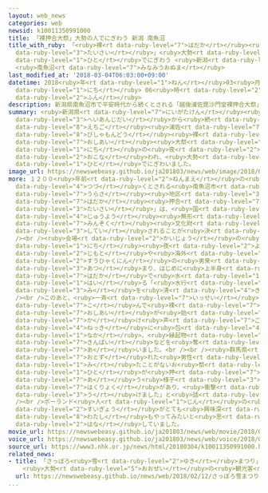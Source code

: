 ```yaml
---
layout: web_news
categories: web
newsid: k10011350991000
title: 「裸押合大祭」大勢の人でにぎわう 新潟 南魚沼
title_with_ruby: 「<ruby>裸<rt data-ruby-level="7">はだか</rt></ruby><ruby>押合<rt data-ruby-level="7">おしあい</rt></ruby><ruby>大祭<rt
  data-ruby-level="3">たいさい</rt></ruby>」<ruby>大勢<rt data-ruby-level="5">おおぜい</rt></ruby>の<ruby>人<rt
  data-ruby-level="1">ひと</rt></ruby>でにぎわう <ruby>新潟<rt data-ruby-level="7">にいがた</rt></ruby>
  <ruby>南魚沼<rt data-ruby-level="7">みなみうおぬま</rt></ruby>
last_modified_at: '2018-03-04T06:03:00+09:00'
datetime: 2018<ruby>年<rt data-ruby-level="1">ねん</rt></ruby>03<ruby>月<rt data-ruby-level="1">がつ</rt></ruby>04<ruby>日<rt
  data-ruby-level="1">にち</rt></ruby> 06<ruby>時<rt data-ruby-level="2">じ</rt></ruby>03<ruby>分<rt
  data-ruby-level="2">ふん</rt></ruby>
description: 新潟県南魚沼市で平安時代から続くとされる「越後浦佐毘沙門堂裸押合大祭」が３日の夜に行われ、大勢の人でにぎわいました。
summary: <ruby>新潟県<rt data-ruby-level="7">にいがたけん</rt></ruby><ruby>南魚沼市<rt data-ruby-level="7">みなみうおぬまし</rt></ruby>で<ruby>平安時代<rt
  data-ruby-level="3">へいあんじだい</rt></ruby>から<ruby>続<rt data-ruby-level="4">つづ</rt></ruby>くとされる「<ruby>越後<rt
  data-ruby-level="8">えちご</rt></ruby><ruby>浦佐<rt data-ruby-level="7">うらさ</rt></ruby><ruby>毘沙門堂<rt
  data-ruby-level="8">びしゃもんどう</rt></ruby><ruby>裸<rt data-ruby-level="7">はだか</rt></ruby><ruby>押合<rt
  data-ruby-level="7">おしあい</rt></ruby><ruby>大祭<rt data-ruby-level="3">たいさい</rt></ruby>」が３<ruby>日<rt
  data-ruby-level="1">にち</rt></ruby>の<ruby>夜<rt data-ruby-level="2">よる</rt></ruby>に<ruby>行<rt
  data-ruby-level="2">おこな</rt></ruby>われ、<ruby>大勢<rt data-ruby-level="5">おおぜい</rt></ruby>の<ruby>人<rt
  data-ruby-level="1">ひと</rt></ruby>でにぎわいました。
image_url: https://newswebeasy.github.io/ja201803/news/web/image/2018/03/04/K10011350991_1803040623_1803040625_01_03.jpg
more: １２００<ruby>年前<rt data-ruby-level="2">ねんまえ</rt></ruby>の<ruby>平安時代<rt data-ruby-level="3">へいあんじだい</rt></ruby>から<ruby>続<rt
  data-ruby-level="4">つづ</rt></ruby>くとされる<ruby>南魚沼市<rt data-ruby-level="7">みなみうおぬまし</rt></ruby><ruby>浦佐<rt
  data-ruby-level="7">うらさ</rt></ruby><ruby>地区<rt data-ruby-level="3">ちく</rt></ruby>の「<ruby>裸<rt
  data-ruby-level="7">はだか</rt></ruby><ruby>押合<rt data-ruby-level="7">おしあい</rt></ruby><ruby>大祭<rt
  data-ruby-level="3">たいさい</rt></ruby>」は、<ruby>国<rt data-ruby-level="2">くに</rt></ruby>の<ruby>重要<rt
  data-ruby-level="4">じゅうよう</rt></ruby><ruby>無形<rt data-ruby-level="4">むけい</rt></ruby><ruby>民俗<rt
  data-ruby-level="7">みんぞく</rt></ruby><ruby>文化財<rt data-ruby-level="5">ぶんかざい</rt></ruby>に<ruby>指定<rt
  data-ruby-level="3">してい</rt></ruby>されることが<ruby>決<rt data-ruby-level="3">き</rt></ruby>まっています。<br
  /><br /><ruby>会場<rt data-ruby-level="2">かいじょう</rt></ruby>の<ruby>毘沙門堂<rt data-ruby-level="8">びしゃもんどう</rt></ruby>には、３<ruby>日<rt
  data-ruby-level="1">にち</rt></ruby><ruby>夜<rt data-ruby-level="2">よる</rt></ruby>、<ruby>地元<rt
  data-ruby-level="2">じもと</rt></ruby>や<ruby>海外<rt data-ruby-level="2">かいがい</rt></ruby>などから<ruby>数百人<rt
  data-ruby-level="2">すうひゃくにん</rt></ruby>の<ruby>男衆<rt data-ruby-level="6">おとこしゅう</rt></ruby>が<ruby>集<rt
  data-ruby-level="3">あつ</rt></ruby>まり、はじめに<ruby>上半身<rt data-ruby-level="3">じょうはんしん</rt></ruby><ruby>裸<rt
  data-ruby-level="7">はだか</rt></ruby>で<ruby>水<rt data-ruby-level="1">みず</rt></ruby>に<ruby>入<rt
  data-ruby-level="1">はい</rt></ruby>る「<ruby>水行<rt data-ruby-level="2">すいぎょう</rt></ruby>」で<ruby>身<rt
  data-ruby-level="3">み</rt></ruby>を<ruby>清<rt data-ruby-level="4">きよ</rt></ruby>めました。<br
  /><br />このあと、<ruby>一斉<rt data-ruby-level="7">いっせい</rt></ruby>に<ruby>本堂<rt data-ruby-level="4">ほんどう</rt></ruby>になだれ<ruby>込<rt
  data-ruby-level="7">こ</rt></ruby>んで<ruby>裸<rt data-ruby-level="7">はだか</rt></ruby><ruby>押合<rt
  data-ruby-level="7">おしあい</rt></ruby>が<ruby>始<rt data-ruby-level="3">はじ</rt></ruby>まり、「さんよ、さんよ」の<ruby>掛<rt
  data-ruby-level="7">か</rt></ruby>け<ruby>声<rt data-ruby-level="7">ごえ</rt></ruby>と<ruby>熱気<rt
  data-ruby-level="4">ねっき</rt></ruby>に<ruby>包<rt data-ruby-level="4">つつ</rt></ruby>まれる<ruby>中<rt
  data-ruby-level="1">なか</rt></ruby>、<ruby>縁起物<rt data-ruby-level="7">えんぎもの</rt></ruby>の<ruby>金杯<rt
  data-ruby-level="7">きんぱい</rt></ruby>などを<ruby>奪<rt data-ruby-level="7">うば</rt></ruby>い<ruby>合<rt
  data-ruby-level="7">あ</rt></ruby>いました。<br /><br /><ruby>群馬県<rt data-ruby-level="7">ぐんまけん</rt></ruby>から<ruby>訪<rt
  data-ruby-level="7">おとず</rt></ruby>れた<ruby>男性<rt data-ruby-level="5">だんせい</rt></ruby>は「<ruby>見<rt
  data-ruby-level="1">み</rt></ruby>たことがないお<ruby>祭<rt data-ruby-level="3">まつ</rt></ruby>りで、<ruby>人<rt
  data-ruby-level="1">ひと</rt></ruby>が<ruby>押<rt data-ruby-level="7">お</rt></ruby>し<ruby>合<rt
  data-ruby-level="7">あ</rt></ruby>う<ruby>様子<rt data-ruby-level="3">ようす</rt></ruby>が<ruby>迫力<rt
  data-ruby-level="7">はくりょく</rt></ruby>があり、<ruby>衝撃<rt data-ruby-level="7">しょうげき</rt></ruby>を<ruby>受<rt
  data-ruby-level="3">う</rt></ruby>けました」と<ruby>話<rt data-ruby-level="2">はな</rt></ruby>していました。<br
  /><br />ポーランド<ruby>人<rt data-ruby-level="1">じん</rt></ruby>の<ruby>女性<rt data-ruby-level="5">じょせい</rt></ruby>は「<ruby>水行<rt
  data-ruby-level="2">すいぎょう</rt></ruby>がとても<ruby>興味深<rt data-ruby-level="5">きょうみぶか</rt></ruby>かったです。<ruby>私<rt
  data-ruby-level="8">わたし</rt></ruby>もやってみたいと<ruby>思<rt data-ruby-level="2">おも</rt></ruby>いました」と<ruby>話<rt
  data-ruby-level="2">はな</rt></ruby>していました。
movie_url: https://newswebeasy.github.io/ja201803/news/web/movie/2018/03/04/k10011350991_201803040623_201803040624.mp4
voice_url: https://newswebeasy.github.io/ja201803/news/web/voice/2018/03/04/k10011350991_201803040623_201803040624.mp3
source_url: https://www3.nhk.or.jp/news/html/20180304/k10011350991000.html
related_news:
- title: 「さっぽろ<ruby>雪<rt data-ruby-level="2">ゆき</rt></ruby>まつり」<ruby>最終日<rt data-ruby-level="4">さいしゅうび</rt></ruby>
    <ruby>大勢<rt data-ruby-level="5">おおぜい</rt></ruby>の<ruby>観光客<rt data-ruby-level="4">かんこうきゃく</rt></ruby>でにぎわう
  url: https://newswebeasy.github.io/news/web/2018/02/12/さっぽろ雪まつり最終日-大勢の観光客でにぎわう
...
```

